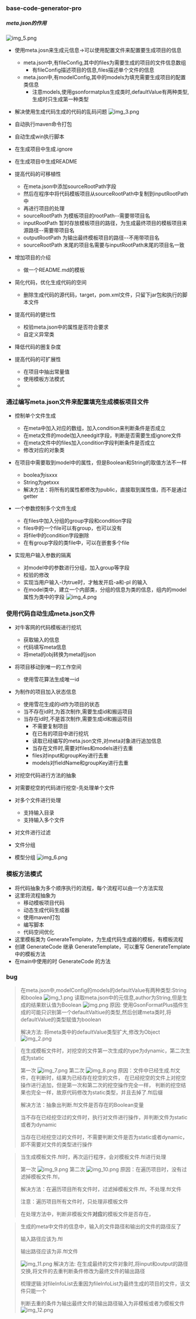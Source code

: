### base-code-generator-pro

##### meta.json的作用

![img_5.png](img_5.png)

- 使用meta.josn来生成元信息->可以使用配置文件来配置要生成项目的信息
    - meta.json中,有fileConfig,其中的files为需要生成的项目的文件信息数组
        - 有fileConfig描述项目的信息,files描述单个文件的信息
    - meta.json中,有modelConfig,其中的models为填充需要生成项目的配置类信息
        - 注意models,使用gsonformatplus生成类时,defaultValue有两种类型,生成时只生成第一种类型
- 解决使用生成代码生成的代码的乱码问题
  ![img_3.png](img_3.png)
- 自动执行maven命令打包
- 自动生成win执行脚本
- 在生成项目中生成.ignore
- 在生成项目中生成README

- 提高代码的可移植性
    - 在meta.json中添加sourceRootPath字段
    - 然后在程序中将代码模板项目从sourceRootPath中复制到inputRootPath中
    - 再进行项目的处理
    - sourceRootPath 为模板项目的rootPath--需要带项目名
    - inputRootPath 暂时存放模板项目的路径，为生成最终项目的模板项目来源路径--需要带项目名
    - outputRootPath 为输出最终模板项目的路径--不用带项目名
    - sourceRootPath 末尾的项目名需要与inputRootPath末尾的项目名一致
- 增加项目的介绍
    - 做一个README.md的模板
- 简化代码，优化生成代码的空间
    - 删除生成代码的源代码，target，pom.xml文件，只留下jar包和执行的脚本文件
- 提高代码的健壮性
    - 校验meta.json中的属性是否符合要求
    - 自定义异常类
- 降低代码的圈复杂度
- 提高代码的可扩展性
    - 在项目中抽出常量值
    - 使用模板方法模式
    -

### 通过编写meta.json文件来配置填充生成模板项目文件

- 控制单个文件生成
    - 在meta中加入对应的数组，加入condition来判断条件是否成立
    - 在meta文件的model加入needgit字段，判断是否需要生成ignore文件
    - 在meta文件中的files加入condition字段判断条件是否成立
    - 修改对应的对象类
- 在项目中需要取到model中的属性，但是Boolean和String的取值方法不一样
    - boolea为isxxx
    - String为getxxx
    - 解决方法：将所有的属性都修改为public，直接取到属性值，而不是通过getter

- 一个参数控制多个文件生成
    - 在files中加入分组的group字段和condition字段
    - files中的一个file可以有group，也可以没有
    - 将file中的condition字段删除
    - 在有group字段的类file中，可以在嵌套多个file

- 实现用户输入参数的隔离
    - 对model中的参数进行分组，加入group等字段
    - 校验的修改
    - 实现当用户输入-l为true时，才触发开启-a和-pl 的输入
    - 在model类中，建立一个内部类，分组的信息为类的信息，组内的model属性为类中的字段
      ![img_4.png](img_4.png)

### 使用代码自动生成meta.json文件

- 对牛客网的代码模板进行挖坑
    - 获取输入的信息
    - 代码填写meta信息
    - 将meta的obj转换为meta的json

- 将项目移动到唯一的工作空间
    - 使用雪花算法生成唯一id

- 为制作的项目加入状态信息
    - 使用雪花生成的id作为项目的状态
    - 当不存在id时,为首次制作,需要生成id和搬运项目
    - 当存在id时,不是首次制作,需要生成id和搬运项目
        - 不需要复制项目
        - 在已有的项目中进行挖坑
        - 读取已经编写的meta.json文件,对meta对象进行追加信息
        - 当存在文件时,需要对files和models进行去重
        - files对input和groupKey进行去重
        - models对fieldName和groupKey进行去重
- 对挖空代码进行方法的抽象
- 对需要挖空的代码进行挖空-先处理单个文件
- 对多个文件进行处理
    - 支持输入目录
    - 支持输入多个文件

- 对文件进行过滤
- 文件分组
- 模型分组
  ![img_6.png](img_6.png)

### 模板方法模式

- 将代码抽象为多个顺序执行的流程，每个流程可以由一个方法实现
- 这里将流程抽象为
    - 移动模板项目代码
    - 动态生成代码生成器
    - 使用maven打包
    - 编写脚本
    - 代码空间优化
- 这里模板类为 GenerateTemplate，为生成代码生成器的模板，有模板流程
- 创建 GenerateCode 继承 GenerateTemplate，可以重写 GenerateTemplate 中的模板方法
- 在main中使用的时 GenerateCode 的方法

### bug

> 在meta.json中,modelConfig的models的defaultValue有两种类型:String和boolea
> ![img_1.png](img_1.png)
> 读取meta.json中的元信息,author为String,但是生成的结果默认值为Boolean
> ![img.png](img.png)
> 原因: 使用GsonFormatPlus插件生成的可能只识别第一个defaultValtiue的类型,然后创建meta类时,将defaultValue的类型赋值为boolean
>
>解决方法: 将meta类中的defaultValue类型扩大,修改为Object
> ![img_2.png](img_2.png)

> 在生成模板文件时，对挖空的文件第一次生成的type为dynamic，第二次生成为static
>
> 第一次
> ![img_7.png](img_7.png)
> 第二次
> ![img_8.png](img_8.png)
> 原因：文件中已经生成.ftl文件，在判断时，结果为已经存在挖空的文件，
> 在已经挖空的文件上对挖空操作进行追加，但是第一次和第二次的挖空操作完全一样，
> 判断的挖空结果也完全一样，故原代码修改为static类型，并且去掉了.ftl后缀
> 
> 解决方法：抽象出判断.ftl文件是否存在的Boolean变量
> 
> 当不存在已经挖空过的文件时，执行对文件进行操作，并判断文件为static或者为dynamic
> 
> 当存在已经挖空过的文件时，不需要判断文件是否为static或者dynamic，即不需要对文件的类型进行操作
> 

> 当生成模板文件.ftl时，再次运行程序，会对模板文件.ftl进行处理
> 
> 第一次
> ![img_9.png](img_9.png)
> 第二次
> ![img_10.png](img_10.png)
> 原因：在遍历项目时，没有过滤掉模板文件.ftl，
>
> 解决方法：在遍历项目所有文件时，过滤掉模板文件.ftl，不处理.ftl文件
> 
> 注意：遍历项目所有文件时，只处理非模板文件
> 
> 在处理方法中，判断非模板文件**对应**的模板文件是否存在，

> 生成的meta中文件的信息中，输入的文件路径和输出的文件的路径反了
> 
> 输入路径应该为.ftl
> 
> 输出路径应该为非.ftl文件
> 
> ![img_11.png](img_11.png)
> 解决方法: 在生成最终的文件对象时,将input和output的路径交换,将文件的去重判断条件修改为最终文件的输出路径
> 
> 梳理逻辑:对fileInfoList去重因为fileInfoList为最终生成的项目的文件，该文件只能一个
> 
> 判断去重的条件为输出最终文件的输出路径输入为非模板或者为模板文件
> ![img_12.png](img_12.png)
> 













